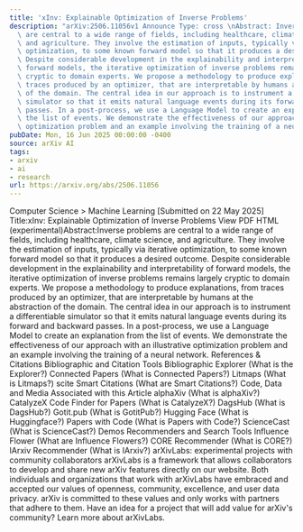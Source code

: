 ```yaml
---
title: 'xInv: Explainable Optimization of Inverse Problems'
description: "arXiv:2506.11056v1 Announce Type: cross \nAbstract: Inverse problems\
  \ are central to a wide range of fields, including healthcare, climate science,\
  \ and agriculture. They involve the estimation of inputs, typically via iterative\
  \ optimization, to some known forward model so that it produces a desired outcome.\
  \ Despite considerable development in the explainability and interpretability of\
  \ forward models, the iterative optimization of inverse problems remains largely\
  \ cryptic to domain experts. We propose a methodology to produce explanations, from\
  \ traces produced by an optimizer, that are interpretable by humans at the abstraction\
  \ of the domain. The central idea in our approach is to instrument a differentiable\
  \ simulator so that it emits natural language events during its forward and backward\
  \ passes. In a post-process, we use a Language Model to create an explanation from\
  \ the list of events. We demonstrate the effectiveness of our approach with an illustrative\
  \ optimization problem and an example involving the training of a neural network."
pubDate: Mon, 16 Jun 2025 00:00:00 -0400
source: arXiv AI
tags:
- arxiv
- ai
- research
url: https://arxiv.org/abs/2506.11056
---
```


Computer Science > Machine Learning
[Submitted on 22 May 2025]
Title:xInv: Explainable Optimization of Inverse Problems
View PDF HTML (experimental)Abstract:Inverse problems are central to a wide range of fields, including healthcare, climate science, and agriculture. They involve the estimation of inputs, typically via iterative optimization, to some known forward model so that it produces a desired outcome. Despite considerable development in the explainability and interpretability of forward models, the iterative optimization of inverse problems remains largely cryptic to domain experts. We propose a methodology to produce explanations, from traces produced by an optimizer, that are interpretable by humans at the abstraction of the domain. The central idea in our approach is to instrument a differentiable simulator so that it emits natural language events during its forward and backward passes. In a post-process, we use a Language Model to create an explanation from the list of events. We demonstrate the effectiveness of our approach with an illustrative optimization problem and an example involving the training of a neural network.
References & Citations
Bibliographic and Citation Tools
Bibliographic Explorer (What is the Explorer?)
Connected Papers (What is Connected Papers?)
Litmaps (What is Litmaps?)
scite Smart Citations (What are Smart Citations?)
Code, Data and Media Associated with this Article
alphaXiv (What is alphaXiv?)
CatalyzeX Code Finder for Papers (What is CatalyzeX?)
DagsHub (What is DagsHub?)
Gotit.pub (What is GotitPub?)
Hugging Face (What is Huggingface?)
Papers with Code (What is Papers with Code?)
ScienceCast (What is ScienceCast?)
Demos
Recommenders and Search Tools
Influence Flower (What are Influence Flowers?)
CORE Recommender (What is CORE?)
IArxiv Recommender
(What is IArxiv?)
arXivLabs: experimental projects with community collaborators
arXivLabs is a framework that allows collaborators to develop and share new arXiv features directly on our website.
Both individuals and organizations that work with arXivLabs have embraced and accepted our values of openness, community, excellence, and user data privacy. arXiv is committed to these values and only works with partners that adhere to them.
Have an idea for a project that will add value for arXiv's community? Learn more about arXivLabs.